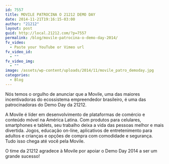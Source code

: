 ```yaml
---
id: 7557
title: MOVILE PATROCINA O 21212 DEMO DAY
date: 2014-11-21T19:16:15-03:00
author: "21212"
layout: post
guid: http://local.21212.com/?p=7557
permalink: /blog/movile-patrocina-o-demo-day-2014/
fv_video:
  - Paste your YouTube or Vimeo url
fv_video_id:
  - ""
fv_video_img:
  - ""
image: /assets/wp-content/uploads/2014/11/movile_patro_demoday.jpg
categories:
  - Blog
---
```

Nós temos o orgulho de anunciar que a Movile, uma das maiores incentivadoras do ecossistema empreendedor brasileiro, é uma das patrocinadoras do Demo Day da 21212.

A Movile é líder em desenvolvimento de plataformas de comércio e conteúdo móvel na América Latina. Com produtos para celulares, smartphones e tablets, seu trabalho deixa a vida das pessoas melhor e mais divertida. Jogos, educação on-line, aplicativos de entretenimento para adultos e crianças e opções de compra com comodidade e segurança. Tudo isso chega até você pela Movile.

O time da 21212 agradece à Movile por apoiar o Demo Day 2014 a ser um grande sucesso!